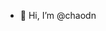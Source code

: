 - 👋 Hi, I’m @chaodn

<!---
chaodn/chaodn is a ✨ special ✨ repository because its `README.md` (this file) appears on your GitHub profile.
You can click the Preview link to take a look at your changes.
--->
